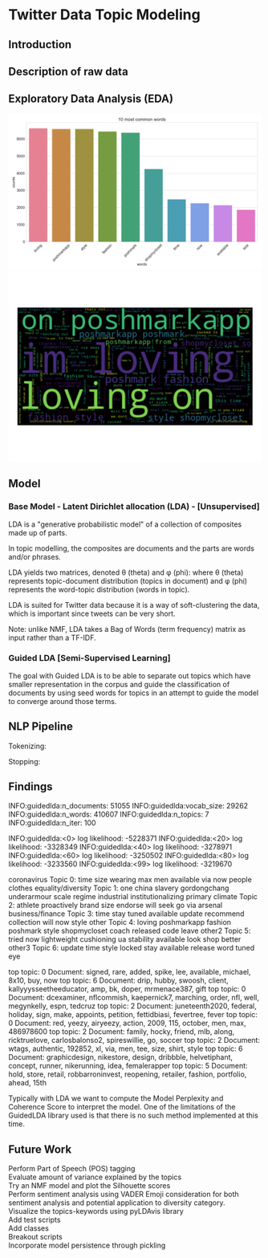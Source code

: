 # Twitter Data Topic Modeling
## Introduction


## Description of raw data

## Exploratory Data Analysis (EDA)


<img src="https://raw.githubusercontent.com/jeffbauerle/NLP_Twitter/master/images/common_words.png">

<img src="https://raw.githubusercontent.com/jeffbauerle/NLP_Twitter/master/images/wordcloud.png">

## Model
### Base Model - Latent Dirichlet allocation (LDA) - [Unsupervised] 
LDA is a "generative probabilistic model" of a collection of composites made up of parts. 

In topic modelling, the composites are documents and the parts are words and/or phrases.

LDA yields two matrices, denoted θ (theta) and φ (phi): where θ (theta) represents topic-document distribution (topics in document) and φ (phi) represents the word-topic distribution (words in topic).

LDA is suited for Twitter data because it is a way of soft-clustering the data, which is important since tweets can be very short.

Note: unlike NMF, LDA takes a Bag of Words (term frequency) matrix as input rather than a TF-IDF.

### Guided LDA [Semi-Supervised Learning]

The goal with Guided LDA is to be able to separate out topics which have smaller representation in the corpus and guide the classification of documents by using seed words for topics in an attempt to guide the model to converge around those terms.

## NLP Pipeline 
Tokenizing:

Stopping:

## Findings

INFO:guidedlda:n_documents: 51055
INFO:guidedlda:vocab_size: 29262
INFO:guidedlda:n_words: 410607
INFO:guidedlda:n_topics: 7
INFO:guidedlda:n_iter: 100


INFO:guidedlda:<0> log likelihood: -5228371
INFO:guidedlda:<20> log likelihood: -3328349
INFO:guidedlda:<40> log likelihood: -3278971
INFO:guidedlda:<60> log likelihood: -3250502
INFO:guidedlda:<80> log likelihood: -3233560
INFO:guidedlda:<99> log likelihood: -3219670

coronavirus
Topic 0: time size wearing max men available via now people clothes
equality/diversity
Topic 1: one china slavery gordongchang underarmour scale regime industrial institutionalizing primary
climate
Topic 2: athlete proactively brand size endorse will seek go via arsenal
business/finance
Topic 3: time stay tuned available update recommend collection will now style
other
Topic 4: loving poshmarkapp fashion poshmark style shopmycloset coach released code leave
other2
Topic 5: tried now lightweight cushioning ua stability available look shop better
other3
Topic 6: update time style locked stay available release word tuned eye


top topic: 0 Document: signed, rare, added, spike, lee, available, michael, 8x10, buy, now
top topic: 6 Document: drip, hubby, swoosh, client, kallyyysseetheeducator, amp, bk, doper, mrmenace387, gift
top topic: 0 Document: dcexaminer, nflcommish, kaepernick7, marching, order, nfl, well, megynkelly, espn, tedcruz
top topic: 2 Document: juneteenth2020, federal, holiday, sign, make, appoints, petition, fettidbiasi, fevertree, fever
top topic: 0 Document: red, yeezy, airyeezy, action, 2009, 115, october, men, max, 486978600
top topic: 2 Document: family, hocky, friend, mlb, along, ricktruelove, carlosbalonso2, spireswillie, go, soccer
top topic: 2 Document: wtags, authentic, 192852, xl, via, men, tee, size, shirt, style
top topic: 6 Document: graphicdesign, nikestore, design, dribbble, helvetiphant, concept, runner, nikerunning, idea, femalerapper
top topic: 5 Document: hold, store, retail, robbarroninvest, reopening, retailer, fashion, portfolio, ahead, 15th

Typically with LDA we want to compute the Model Perplexity and Coherence Score to interpret the model. One of the limitations of the GuidedLDA library used is that there is no such method implemented at this time.


## Future Work
Perform Part of Speech (POS) tagging
<br>
Evaluate amount of variance explained by the topics
<br>
Try an NMF model and plot the Silhouette scores
<br>
Perform sentiment analysis using VADER
Emoji consideration for both sentiment analysis and potential application to diversity category.
<br>
Visualize the topics-keywords using pyLDAvis library
<br>
Add test scripts
<br>
Add classes
<br>
Breakout scripts
<br>
Incorporate model persistence through pickling







